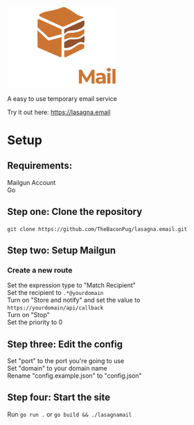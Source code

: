 <img src="assets/images/logoandtext.svg" alt="logo" width="250"/>

A easy to use temporary email service

Try it out here: https://lasagna.email

# Setup

## Requirements:

Mailgun Account\
Go

## Step one: Clone the repository
``git clone https://github.com/TheBaconPug/lasagna.email.git``

## Step two: Setup Mailgun
### Create a new route

Set the expression type to "Match Recipient"\
Set the recipient to ``.*@yourdomain``\
Turn on "Store and notify" and set the value to ``https://yourdomain/api/callback``\
Turn on "Stop"\
Set the priority to 0

## Step three: Edit the config

Set "port" to the port you're going to use\
Set "domain" to your domain name\
Rename "config.example.json" to "config.json"

## Step four: Start the site

Run ``go run .`` or ``go build && ./lasagnamail ``
